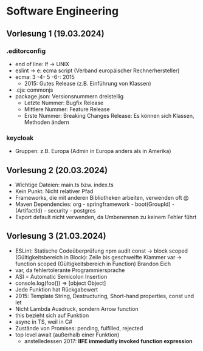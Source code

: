 # Software Engineering

## Vorlesung 1 (19.03.2024)

### .editorconfig

- end of line: lf -> UNIX
- eslint -> e: ecma script (Verband europäischer Rechnerhersteller)
- ecma: 3 -4- 5 -6-: 2015
  - 2015: Gutes Release (z.B. Einführung von Klassen)
- .cjs: commonjs
- package.json: Versionsnummern dreistellig
  - Letzte Nummer: Bugfix Release
  - Mittlere Nummer: Feature Release
  - Erste Nummer: Breaking Changes Release: Es können sich Klassen, Methoden ändern

### keycloak

- Gruppen: z.B. Europa (Admin in Europa anders als in Amerika)

## Vorlesung 2 (20.03.2024)

- Wichtige Dateien: main.ts bzw. index.ts
- Kein Punkt: Nicht relativer Pfad
- Frameworks, die mit anderen Bibliotheken arbeiten, verwenden oft @<package>
- Maven Dependencies: org - springframework - boot(GroupId) - <package>(ArtifactId)
                                            - security
                          - postgres
- Export default nicht verwenden, da Umbenennen zu keinem Fehler führt

## Vorlesung 3 (21.03.2024)

- ESLint: Statische Codeüberprüfung
npm audit
const -> block scoped (Gültigkeitsbereich in Block): Zeile bis geschweifte Klammer
var -> function scoped (Gültigkeitsbereich in Function)
Brandon Eich
- var, da fehlertolerante Programmiersprache
- ASI = Automatic Semicolon Insertion
- console.log(foo()) => [object Object]
- Jede Funktion hat Rückgabewert
- 2015: Template String, Destructuring, Short-hand properties, const und let
- Nicht Lambda Ausdruck, sondern Arrow function
- this bezieht sich auf Funktion
- async in TS, weil in C#
- Zustände von Promises: pending, fulfilled, rejected
- top level await (außerhalb einer Funktion)
  - anstelledessen 2017: **IIFE immediatly invoked function expression**
